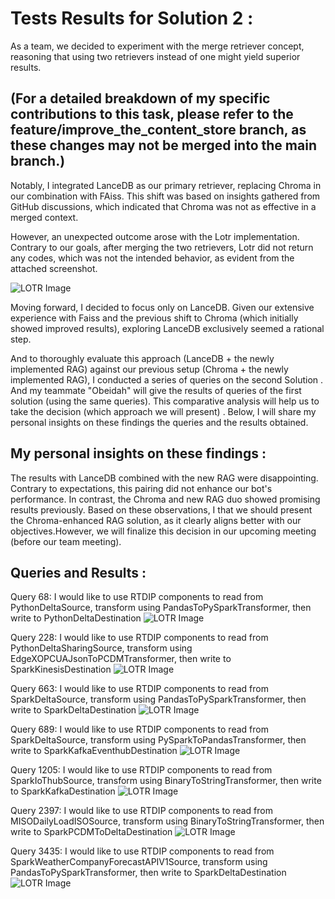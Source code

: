 
# Tests Results for Solution 2 :

As a team, we decided to experiment with the merge retriever concept, reasoning that using two retrievers instead of one might yield superior results.
## (For a detailed breakdown of my specific contributions to this task, please refer to the feature/improve_the_content_store branch, as these changes may not be merged into the main branch.)

Notably,  I integrated LanceDB as our primary retriever, replacing Chroma in our combination with FAiss. This shift was based on insights gathered from GitHub discussions, which indicated that Chroma was not as effective in a merged context.

However, an unexpected outcome arose with the Lotr implementation. Contrary to our goals, after merging the two retrievers, Lotr did not return any codes, which was not the intended behavior, as evident from the attached screenshot.

![LOTR Image](TestsScreenshots/lotr.png)

Moving forward, I decided to focus only on LanceDB. Given our extensive experience with Faiss and the previous shift to Chroma (which initially showed improved results), exploring LanceDB exclusively seemed a rational step.

And to thoroughly evaluate this approach (LanceDB + the newly implemented RAG) against our previous setup (Chroma + the newly implemented RAG), I  conducted a series of  queries on the second Solution . And my teammate "Obeidah" will give the results of queries of the first solution (using the same queries).
This comparative analysis will help us to take the decision (which approach we will present) . Below, I will share my personal insights on these findings the queries and the results obtained.

## My personal insights on these findings :
The results with LanceDB combined with the new RAG were disappointing. Contrary to expectations, this pairing did not enhance our bot's performance. In contrast, the Chroma and new RAG duo showed promising results previously. Based on these observations, I  that we should present the Chroma-enhanced RAG solution, as it clearly aligns better with our objectives.However, we will finalize this decision in our upcoming meeting (before our team meeting).

## Queries and Results :
Query 68: I would like to use RTDIP components to read from PythonDeltaSource, transform using PandasToPySparkTransformer, then write to PythonDeltaDestination
![LOTR Image](TestsScreenshots/query68.png)

Query 228: I would like to use RTDIP components to read from PythonDeltaSharingSource, transform using EdgeXOPCUAJsonToPCDMTransformer, then write to SparkKinesisDestination
![LOTR Image](TestsScreenshots/query228.png)

Query 663: I would like to use RTDIP components to read from SparkDeltaSource, transform using PandasToPySparkTransformer, then write to SparkDeltaDestination
![LOTR Image](TestsScreenshots/query663.png)

Query 689: I would like to use RTDIP components to read from SparkDeltaSource, transform using PySparkToPandasTransformer, then write to SparkKafkaEventhubDestination
![LOTR Image](TestsScreenshots/query689.png)

Query 1205: I would like to use RTDIP components to read from SparkIoThubSource, transform using BinaryToStringTransformer, then write to SparkKafkaDestination
![LOTR Image](TestsScreenshots/query1205.png)

Query 2397: I would like to use RTDIP components to read from MISODailyLoadISOSource, transform using BinaryToStringTransformer, then write to SparkPCDMToDeltaDestination
![LOTR Image](TestsScreenshots/query2397.png)

Query 3435: I would like to use RTDIP components to read from SparkWeatherCompanyForecastAPIV1Source, transform using PandasToPySparkTransformer, then write to SparkDeltaDestination
![LOTR Image](TestsScreenshots/query3435.png)




